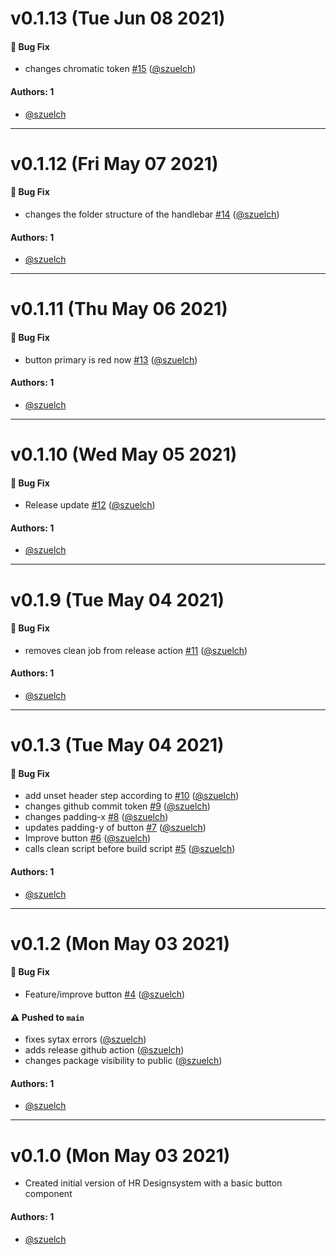 # v0.1.13 (Tue Jun 08 2021)

#### 🐛 Bug Fix

- changes chromatic token [#15](https://github.com/mumprod/hr-design-system-handlebars/pull/15) ([@szuelch](https://github.com/szuelch))

#### Authors: 1

- [@szuelch](https://github.com/szuelch)

---

# v0.1.12 (Fri May 07 2021)

#### 🐛 Bug Fix

- changes the folder structure of the handlebar [#14](https://github.com/szuelch/hr-design-system-handlebars/pull/14) ([@szuelch](https://github.com/szuelch))

#### Authors: 1

- [@szuelch](https://github.com/szuelch)

---

# v0.1.11 (Thu May 06 2021)

#### 🐛 Bug Fix

- button primary is red now [#13](https://github.com/szuelch/hr-design-system-handlebars/pull/13) ([@szuelch](https://github.com/szuelch))

#### Authors: 1

- [@szuelch](https://github.com/szuelch)

---

# v0.1.10 (Wed May 05 2021)

#### 🐛 Bug Fix

- Release update [#12](https://github.com/szuelch/hr-design-system-handlebars/pull/12) ([@szuelch](https://github.com/szuelch))

#### Authors: 1

- [@szuelch](https://github.com/szuelch)

---

# v0.1.9 (Tue May 04 2021)

#### 🐛 Bug Fix

- removes clean job from release action [#11](https://github.com/szuelch/hr-design-system-handlebars/pull/11) ([@szuelch](https://github.com/szuelch))

#### Authors: 1

- [@szuelch](https://github.com/szuelch)

---

# v0.1.3 (Tue May 04 2021)

#### 🐛 Bug Fix

- add unset header step according to [#10](https://github.com/szuelch/hr-design-system-handlebars/pull/10) ([@szuelch](https://github.com/szuelch))
- changes github commit token [#9](https://github.com/szuelch/hr-design-system-handlebars/pull/9) ([@szuelch](https://github.com/szuelch))
- changes padding-x [#8](https://github.com/szuelch/hr-design-system-handlebars/pull/8) ([@szuelch](https://github.com/szuelch))
- updates padding-y of button [#7](https://github.com/szuelch/hr-design-system-handlebars/pull/7) ([@szuelch](https://github.com/szuelch))
- Improve button [#6](https://github.com/szuelch/hr-design-system-handlebars/pull/6) ([@szuelch](https://github.com/szuelch))
- calls clean script before build script [#5](https://github.com/szuelch/hr-design-system-handlebars/pull/5) ([@szuelch](https://github.com/szuelch))

#### Authors: 1

- [@szuelch](https://github.com/szuelch)

---

# v0.1.2 (Mon May 03 2021)

#### 🐛 Bug Fix

- Feature/improve button [#4](https://github.com/szuelch/hr-design-system-handlebars/pull/4) ([@szuelch](https://github.com/szuelch))

#### ⚠️ Pushed to `main`

- fixes sytax errors ([@szuelch](https://github.com/szuelch))
- adds release github action ([@szuelch](https://github.com/szuelch))
- changes package visibility to public ([@szuelch](https://github.com/szuelch))

#### Authors: 1

- [@szuelch](https://github.com/szuelch)

---

# v0.1.0 (Mon May 03 2021)

- Created initial version of HR Designsystem with a basic button component

#### Authors: 1

- [@szuelch](https://github.com/szuelch)
